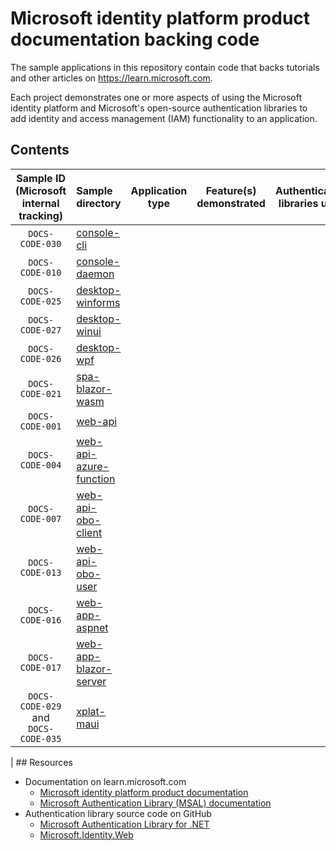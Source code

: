 # Microsoft identity platform product documentation backing code

The sample applications in this repository contain code that backs tutorials and other articles on https://learn.microsoft.com.

Each project demonstrates one or more aspects of using the Microsoft identity platform and Microsoft's open-source authentication libraries to add identity and access management (IAM) functionality to an application.

## Contents

| Sample ID (Microsoft internal tracking)  | Sample directory                                    | Application type | Feature(s) demonstrated | Authentication libraries used |
|:----------------------------------------:|:----------------------------------------------------|------------------|-------------------------|-------------------------------|
| `DOCS-CODE-030`                          | [console-cli](./console-cli)                        |                  |                         |                               |
| `DOCS-CODE-010`                          | [console-daemon](./console-daemon)                  |                  |                         |                               |
| `DOCS-CODE-025`                          | [desktop-winforms](./desktop-winforms/)             |                  |                         |                               |
| `DOCS-CODE-027`                          | [desktop-winui](./desktop-winui/)                   |                  |                         |                               |
| `DOCS-CODE-026`                          | [desktop-wpf](./desktop-wpf/)                       |                  |                         |                               |
| `DOCS-CODE-021`                          | [spa-blazor-wasm](./spa-blazor-wasm/)               |                  |                         |                               |
| `DOCS-CODE-001`                          | [web-api](./web-api/)                               |                  |                         |                               |
| `DOCS-CODE-004`                          | [web-api-azure-function](./web-api-azure-function/) |                  |                         |                               |
| `DOCS-CODE-007`                          | [web-api-obo-client](./web-api-obo-client/)         |                  |                         |                               |
| `DOCS-CODE-013`                          | [web-api-obo-user](./web-api-obo-user/)             |                  |                         |                               |
| `DOCS-CODE-016`                          | [web-app-aspnet](./web-app-aspnet/)                 |                  |                         |                               |
| `DOCS-CODE-017`                          | [web-app-blazor-server](./web-app-blazor-server/)   |                  |                         |                               |
| `DOCS-CODE-029` and<br/> `DOCS-CODE-035` | [xplat-maui](./xplat-maui/)                         |                  |                         |                               |

| ## Resources

- Documentation on learn.microsoft.com
  - [Microsoft identity platform product documentation](https://learn.microsoft.com/azure/active-directory/develop/)
  - [Microsoft Authentication Library (MSAL) documentation](https://learn.microsoft.com/azure/active-directory/develop/msal-overview)
- Authentication library source code on GitHub
  - [Microsoft Authentication Library for .NET](https://github.com/AzureAD/microsoft-authentication-library-for-dotnet)
  - [Microsoft.Identity.Web](https://github.com/AzureAD/microsoft-identity-web)
